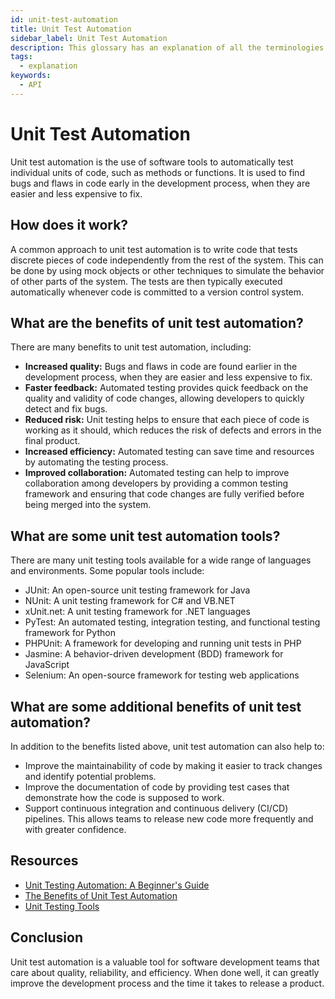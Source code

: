 ```yaml
---
id: unit-test-automation
title: Unit Test Automation
sidebar_label: Unit Test Automation
description: This glossary has an explanation of all the terminologies that beginners find difficult to understand at first glance.
tags:
  - explanation
keywords:
  - API
---
```


# Unit Test Automation

Unit test automation is the use of software tools to automatically test individual units of code, such as methods or functions. It is used to find bugs and flaws in code early in the development process, when they are easier and less expensive to fix.

## How does it work?

A common approach to unit test automation is to write code that tests discrete pieces of code independently from the rest of the system. This can be done by using mock objects or other techniques to simulate the behavior of other parts of the system. The tests are then typically executed automatically whenever code is committed to a version control system.

## What are the benefits of unit test automation?

There are many benefits to unit test automation, including:

- **Increased quality:** Bugs and flaws in code are found earlier in the development process, when they are easier and less expensive to fix.
- **Faster feedback:** Automated testing provides quick feedback on the quality and validity of code changes, allowing developers to quickly detect and fix bugs.
- **Reduced risk:** Unit testing helps to ensure that each piece of code is working as it should, which reduces the risk of defects and errors in the final product.
- **Increased efficiency:** Automated testing can save time and resources by automating the testing process.
- **Improved collaboration:** Automated testing can help to improve collaboration among developers by providing a common testing framework and ensuring that code changes are fully verified before being merged into the system.

## What are some unit test automation tools?

There are many unit testing tools available for a wide range of languages and environments. Some popular tools include:

- JUnit: An open-source unit testing framework for Java
- NUnit: A unit testing framework for C# and VB.NET
- xUnit.net: A unit testing framework for .NET languages
- PyTest: An automated testing, integration testing, and functional testing framework for Python
- PHPUnit: A framework for developing and running unit tests in PHP
- Jasmine: A behavior-driven development (BDD) framework for JavaScript
- Selenium: An open-source framework for testing web applications

## What are some additional benefits of unit test automation?

In addition to the benefits listed above, unit test automation can also help to:

- Improve the maintainability of code by making it easier to track changes and identify potential problems.
- Improve the documentation of code by providing test cases that demonstrate how the code is supposed to work.
- Support continuous integration and continuous delivery (CI/CD) pipelines. This allows teams to release new code more frequently and with greater confidence.

## Resources

- [Unit Testing Automation: A Beginner's Guide](https://www.guru99.com/unit-testing-automation.html)
- [The Benefits of Unit Test Automation](https://semaphoreci.com/community/tutorials/the-benefits-of-unit-test-automation)
- [Unit Testing Tools](https://www.stackify.com/unit-testing-tools/)

## Conclusion

Unit test automation is a valuable tool for software development teams that care about quality, reliability, and efficiency. When done well, it can greatly improve the development process and the time it takes to release a product.

